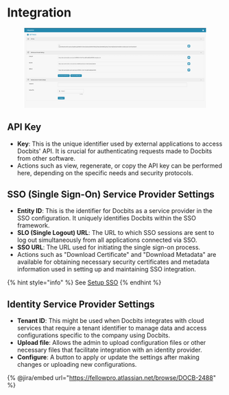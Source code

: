 # Integration

<figure><img src="../../../../.gitbook/assets/Bildschirmfoto 2024-05-08 um 08.39.14.png" alt=""><figcaption></figcaption></figure>

## API Key

* **Key**: This is the unique identifier used by external applications to access Docbits' API. It is crucial for authenticating requests made to Docbits from other software.
* Actions such as view, regenerate, or copy the API key can be performed here, depending on the specific needs and security protocols.

## SSO (Single Sign-On) Service Provider Settings

* **Entity ID**: This is the identifier for Docbits as a service provider in the SSO configuration. It uniquely identifies Docbits within the SSO framework.
* **SLO (Single Logout) URL**: The URL to which SSO sessions are sent to log out simultaneously from all applications connected via SSO.
* **SSO URL**: The URL used for initiating the single sign-on process.
* Actions such as "Download Certificate" and "Download Metadata" are available for obtaining necessary security certificates and metadata information used in setting up and maintaining SSO integration.

{% hint style="info" %}
See [Setup SSO](../../../setup/sso-configuration/)
{% endhint %}

## Identity Service Provider Settings

* **Tenant ID**: This might be used when Docbits integrates with cloud services that require a tenant identifier to manage data and access configurations specific to the company using Docbits.
* **Upload file**: Allows the admin to upload configuration files or other necessary files that facilitate integration with an identity provider.
* **Configure**: A button to apply or update the settings after making changes or uploading new configurations.

{% @jira/embed url="https://fellowpro.atlassian.net/browse/DOCB-2488" %}
